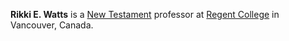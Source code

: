 **Rikki E. Watts** is a
[New Testament](New_Testament "New Testament") professor at
[Regent College](Regent_College "Regent College") in Vancouver,
Canada.




